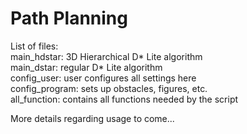 # Path Planning

List of files:  
main_hdstar: 3D Hierarchical D* Lite algorithm  
main_dstar: regular D* Lite algorithm  
config_user: user configures all settings here  
config_program: sets up obstacles, figures, etc.  
all_function: contains all functions needed by the script  


More details regarding usage to come...
